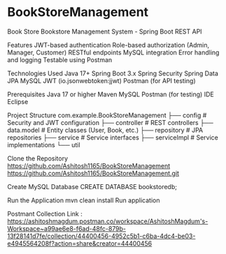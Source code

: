 # BookStoreManagement
Book Store 
Bookstore Management System - Spring Boot REST API

Features
JWT-based authentication
Role-based authorization (Admin, Manager, Customer)
RESTful endpoints
MySQL integration
Error handling and logging
Testable using Postman

Technologies Used
Java 17+
Spring Boot 3.x
Spring Security
Spring Data JPA
MySQL
JWT (io.jsonwebtoken:jjwt)
Postman (for API testing)

Prerequisites
Java 17 or higher
Maven
MySQL
Postman (for testing)
IDE Eclipse

Project Structure
com.example.BookStoreManagement
├── config                 # Security and JWT configuration
├── controller             # REST controllers
├── data.model             # Entity classes (User, Book, etc.)
├── repository             # JPA repositories
├── service                # Service interfaces
├── serviceImpl            # Service implementations
└── util 

Clone the Repository
https://github.com/Ashitosh1165/BookStoreManagement
https://github.com/Ashitosh1165/BookStoreManagement.git

Create MySQL Database
CREATE DATABASE bookstoredb;

Run the Application
mvn clean install
Run application


Postmant Collection Link :
https://ashitoshmagdum.postman.co/workspace/AshitoshMagdum's-Workspace~a99ae6e8-f6ad-48fc-879b-13f28141d7fe/collection/44400456-4952c5b1-c6ba-4dc4-be03-e4945564208f?action=share&creator=44400456
